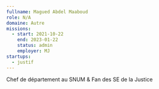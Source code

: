 ```yaml
---
fullname: Magued Abdel Maaboud
role: N/A
domaine: Autre
missions:
  - start: 2021-10-22
    end: 2023-01-22
    status: admin
    employer: MJ
startups:
  - justif
---
```


Chef de département au SNUM & Fan des SE de la Justice
